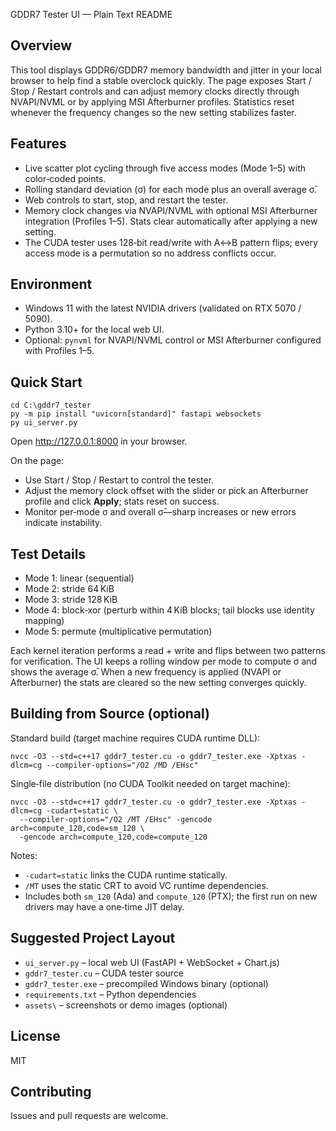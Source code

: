 GDDR7 Tester UI — Plain Text README

Overview
--------
This tool displays GDDR6/GDDR7 memory bandwidth and jitter in your local
browser to help find a stable overclock quickly.  The page exposes Start /
Stop / Restart controls and can adjust memory clocks directly through
NVAPI/NVML or by applying MSI Afterburner profiles.  Statistics reset
whenever the frequency changes so the new setting stabilizes faster.

Features
--------
* Live scatter plot cycling through five access modes (Mode 1–5) with
  color‑coded points.
* Rolling standard deviation (σ) for each mode plus an overall average σ̄.
* Web controls to start, stop, and restart the tester.
* Memory clock changes via NVAPI/NVML with optional MSI Afterburner
  integration (Profiles 1–5).  Stats clear automatically after applying a
  new setting.
* The CUDA tester uses 128‑bit read/write with A↔B pattern flips; every
  access mode is a permutation so no address conflicts occur.

Environment
-----------
* Windows 11 with the latest NVIDIA drivers (validated on RTX 5070 / 5090).
* Python 3.10+ for the local web UI.
* Optional: `pynvml` for NVAPI/NVML control or MSI Afterburner configured
  with Profiles 1–5.

Quick Start
-----------
```
cd C:\gddr7_tester
py -m pip install "uvicorn[standard]" fastapi websockets
py ui_server.py
```
Open <http://127.0.0.1:8000> in your browser.

On the page:
* Use Start / Stop / Restart to control the tester.
* Adjust the memory clock offset with the slider or pick an Afterburner
  profile and click **Apply**; stats reset on success.
* Monitor per‑mode σ and overall σ̄—sharp increases or new errors indicate
  instability.

Test Details
------------
* Mode 1: linear (sequential)
* Mode 2: stride 64 KiB
* Mode 3: stride 128 KiB
* Mode 4: block‑xor (perturb within 4 KiB blocks; tail blocks use identity
  mapping)
* Mode 5: permute (multiplicative permutation)

Each kernel iteration performs a read + write and flips between two patterns
for verification.  The UI keeps a rolling window per mode to compute σ and
shows the average σ̄.  When a new frequency is applied (NVAPI or Afterburner)
the stats are cleared so the new setting converges quickly.

Building from Source (optional)
-------------------------------
Standard build (target machine requires CUDA runtime DLL):
```
nvcc -O3 --std=c++17 gddr7_tester.cu -o gddr7_tester.exe -Xptxas -dlcm=cg --compiler-options="/O2 /MD /EHsc"
```
Single‑file distribution (no CUDA Toolkit needed on target machine):
```
nvcc -O3 --std=c++17 gddr7_tester.cu -o gddr7_tester.exe -Xptxas -dlcm=cg -cudart=static \
  --compiler-options="/O2 /MT /EHsc" -gencode arch=compute_120,code=sm_120 \
  -gencode arch=compute_120,code=compute_120
```
Notes:
* `-cudart=static` links the CUDA runtime statically.
* `/MT` uses the static CRT to avoid VC runtime dependencies.
* Includes both `sm_120` (Ada) and `compute_120` (PTX); the first run on new
drivers may have a one‑time JIT delay.

Suggested Project Layout
------------------------
* `ui_server.py` – local web UI (FastAPI + WebSocket + Chart.js)
* `gddr7_tester.cu` – CUDA tester source
* `gddr7_tester.exe` – precompiled Windows binary (optional)
* `requirements.txt` – Python dependencies
* `assets\` – screenshots or demo images (optional)

License
-------
MIT

Contributing
------------
Issues and pull requests are welcome.
